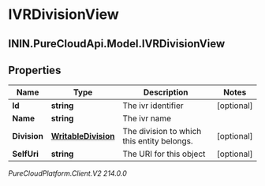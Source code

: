 # IVRDivisionView

## ININ.PureCloudApi.Model.IVRDivisionView

## Properties

|Name | Type | Description | Notes|
|------------ | ------------- | ------------- | -------------|
| **Id** | **string** | The ivr identifier | [optional] |
| **Name** | **string** | The ivr name | |
| **Division** | [**WritableDivision**](WritableDivision) | The division to which this entity belongs. | [optional] |
| **SelfUri** | **string** | The URI for this object | [optional] |



_PureCloudPlatform.Client.V2 214.0.0_
